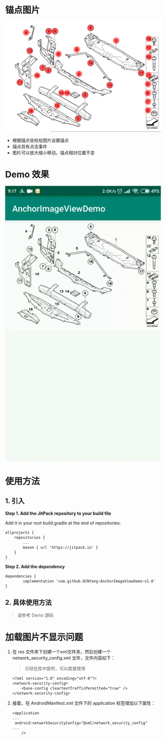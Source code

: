 # 锚点图片

![示意图](https://github.com/OCNYang/AnchorImageViewDemo/raw/master/imgs/part.png)

* 根据锚点坐标给图片设置锚点
* 锚点具有点击事件
* 图片可以放大缩小移动，锚点相对位置不变


# Demo 效果

![Demo 效果](https://github.com/OCNYang/AnchorImageViewDemo/raw/master/imgs/demo.gif)

# 使用方法

## 1. 引入

**Step 1. Add the JitPack repository to your build file**  

Add it in your root build.gradle at the end of repositories:

```
allprojects {
    repositories {
        ...
        maven { url 'https://jitpack.io' }
    }
}
```
	
**Step 2. Add the dependency**  

```
dependencies {
        implementation 'com.github.OCNYang:AnchorImageViewDemo:v1.0'
}
```


## 2. 具体使用方法

> 请参考 Demo 源码

# 加载图片不显示问题

1. 在 res 文件夹下创建一个xml文件夹，然后创建一个 network_security_config.xml 文件，文件内容如下：

    > 已经在库中提供，可以直接使用
    
    ```
    <?xml version="1.0" encoding="utf-8"?>
    <network-security-config>
        <base-config cleartextTrafficPermitted="true" />
    </network-security-config>
    ```

2. 接着，在 AndroidManifest.xml 文件下的 application 标签增加以下属性：

    ```
    <application
    ...
     android:networkSecurityConfig="@xml/network_security_config"
    ...
        />
    ```
